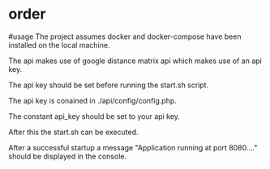 # order

#usage
The project assumes docker and docker-compose have been installed on the local machine.

The api makes use of google distance matrix api which makes use of an api key.

The api key should be set before running the start.sh script.

The api key is conained in ./api/config/config.php.

The constant api_key should be set to your api key.

After this the start.sh can be executed.

After a successful startup a message "Application running at port 8080...." should be displayed in the console.